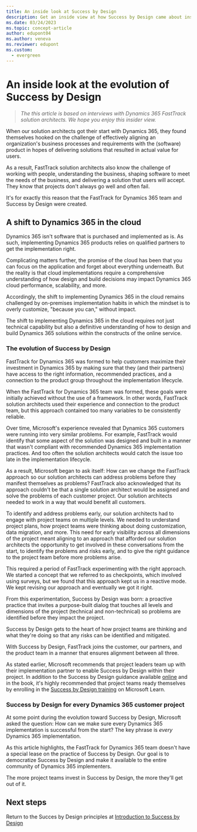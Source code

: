 ```yaml
---
title: An inside look at Success by Design
description: Get an inside view at how Success by Design came about inside Microsoft, how it's evolving, and how Success by Design is integrated in customer projects.
ms.date: 03/24/2023
ms.topic: concept-article
author: edupont04
ms.author: veneva
ms.reviewer: edupont
ms.custom:
  - evergreen
---
```


# An inside look at the evolution of Success by Design

> *The this article is based on interviews with Dynamics 365 FastTrack solution architects. We hope you enjoy this insider view.*

When our solution architects got their start with Dynamics 365, they found themselves hooked on the challenge of effectively aligning an organization's business processes and requirements with the (software) product in hopes of delivering solutions that resulted in actual value for users.

As a result, FastTrack solution architects also know the challenge of working with people, understanding the business, shaping software to meet the needs of the business, and delivering a solution that users will accept. They know that projects don't always go well and often fail.

It's for exactly this reason that the FastTrack for Dynamics 365 team and Success by Design were created.

## A shift to Dynamics 365 in the cloud

Dynamics 365 isn't software that is purchased and implemented as is. As such, implementing Dynamics 365 products relies on qualified partners to get the implementation right.

Complicating matters further, the promise of the cloud has been that you can focus on the application and forget about everything underneath. But the reality is that cloud implementations require a comprehensive understanding of how design and build decisions may impact Dynamics 365 cloud performance, scalability, and more.

Accordingly, the shift to implementing Dynamics 365 in the cloud remains challenged by on-premises implementation habits in which the mindset is to overly customize, "because you can," without impact.

The shift to implementing Dynamics 365 in the cloud requires not just technical capability but also a definitive understanding of how to design and build Dynamics 365 solutions within the constructs of the online service.

### The evolution of Success by Design

FastTrack for Dynamics 365 was formed to help customers maximize their investment in Dynamics 365 by making sure that they (and their partners) have access to the right information, recommended practices, and a connection to the product group throughout the implementation lifecycle.

When the FastTrack for Dynamics 365 team was formed, these goals were initially achieved without the use of a framework. In other words, FastTrack solution architects used their experience and connection to the product team, but this approach contained too many variables to be consistently reliable.

Over time, Microsoft's experience revealed that Dynamics 365 customers were running into very similar problems. For example, FastTrack would identify that some aspect of the solution was designed and built in a manner that wasn't compliant with recommended Dynamics 365 implementation practices. And too often the solution architects would catch the issue too late in the implementation lifecycle.

As a result, Microsoft began to ask itself: How can we change the FastTrack approach so our solution architects can address problems before they manifest themselves as problems? FastTrack also acknowledged that its approach couldn't be that a single solution architect would be assigned and solve the problems of each customer project. Our solution architects needed to work in a way that would benefit all customers.

To identify and address problems early, our solution architects had to engage with project teams on multiple levels. We needed to understand project plans, how project teams were thinking about doing customization, data migration, and more. This need for early visibility across all dimensions of the project meant aligning to an approach that afforded our solution architects the opportunity to get involved in these conversations from the start, to identify the problems and risks early, and to give the right guidance to the project team before more problems arise.

This required a period of FastTrack experimenting with the right approach. We started a concept that we referred to as checkpoints, which involved using surveys, but we found that this approach kept us in a reactive mode. We kept revising our approach and eventually we got it right.

From this experimentation, Success by Design was born: a proactive practice that invites a purpose-built dialog that touches all levels and dimensions of the project (technical and non-technical) so problems are identified before they impact the project.

Success by Design gets to the heart of how project teams are thinking and what they're doing so that any risks can be identified and mitigated.

With Success by Design, FastTrack joins the customer, our partners, and the product team in a manner that ensures alignment between all three.

As stated earlier, Microsoft recommends that project leaders team up with their implementation partner to enable Success by Design within their project. In addition to the Success by Design guidance available [online](success-by-design.md) and in the book, it's highly recommended that project teams ready themselves by enrolling in the [Success by Design training](/learn/modules/success-by-design/) on Microsoft Learn.

### Success by Design for every Dynamics 365 customer project

At some point during the evolution toward Success by Design, Microsoft asked the question: How can we make sure every Dynamics 365 implementation is successful from the start? The key phrase is *every* Dynamics 365 implementation.

As this article highlights, the FastTrack for Dynamics 365 team doesn't have a special lease on the practice of Success by Design. Our goal is to democratize Success by Design and make it available to the entire community of Dynamics 365 implementers.

The more project teams invest in Success by Design, the more they'll get out of it.

## Next steps

Return to the Succes by Design principles at [Introduction to Success by Design](success-by-design.md)  
